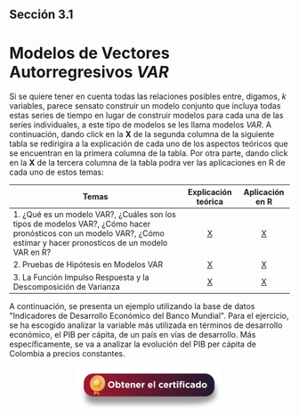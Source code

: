 ## Sección 3.1
# Modelos de Vectores Autorregresivos $VAR$
Si se quiere tener en cuenta todas las relaciones posibles entre, digamos, $k$ variables, parece sensato construir un modelo conjunto que incluya todas estas series de tiempo en lugar de construir modelos para cada una de las series individuales, a este tipo de modelos se les llama modelos $VAR$. A continuación, dando click en la **X** de la segunda columna de la siguiente tabla se redirigira a la explicación de cada uno de los aspectos teóricos que se encuentran en la primera columna de la tabla. Por otra parte, dando click en la **X** de la tercera columna de la tabla podra ver las aplicaciones en R de cada uno de estos temas:

| Temas                                                                                                                                                                  | Explicación teórica                   |  Aplicación en R                     |
|------------------------------------------------------------------------------------------------------------------------------------------------------------------------|:-------------------------------------:|:------------------------------------:|
| 1. ¿Qué es un modelo VAR?, ¿Cuáles son los tipos de modelos VAR?, ¿Cómo hacer pronósticos con un modelo VAR?, ¿Cómo estimar y hacer pronosticos de un modelo VAR en R? |  [X](Seccion03_01_01_T/Readme.md)    | [X](Seccion03_01_01_R/Readme.md)    | 
| 2. Pruebas de Hipótesis en Modelos VAR                                                                                                                                 |  [X](Seccion03_01_02_T/Readme.md)     | [X](Seccion03_01_02_R/Readme.md)     |
| 3. La Función Impulso Respuesta y la Descomposición de Varianza                                                                                                        |  [X](Seccion03_01_03_T/Readme.md) | [X](Seccion03_01_03_R/Readme.md) | 

A continuación, se presenta un ejemplo utilizando la base de datos "Indicadores de Desarrollo Económico del Banco Mundial". Para el ejercicio, se ha escogido analizar la variable más utilizada en términos de desarrollo económico, el PIB per cápita, de un país en vías de desarrollo. Más específicamente, se va a analizar la evolución del PIB per cápita de Colombia a precios constantes.


<div align="center"><a href="https://enlace-academico.escuelaing.edu.co/psc/FORMULARIO/EMPLOYEE/SA/c/EC_LOCALIZACION_RE.LC_FRM_ADMEDCO_FL.GBL" target="_blank"><img src="https://github.com/alvaroperdomo/World-Econometrics/blob/main/.icons/IconCEHBotonCertificado.png" alt="World-Econometrics" width="260" border="0" /></a></div>

